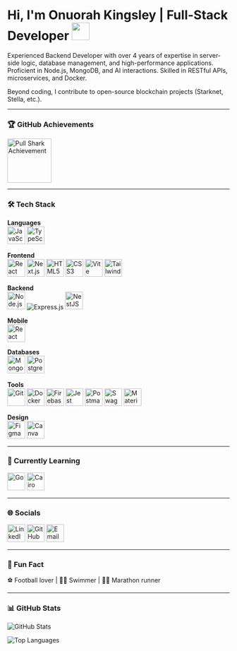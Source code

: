 # Hi, I'm Onuorah Kingsley | Full-Stack Developer <img src="https://media.giphy.com/media/hvRJCLFzcasrR4ia7z/giphy.gif" width="40px">

Experienced Backend Developer with over 4 years of expertise in server-side logic, database management, and high-performance applications. Proficient in Node.js, MongoDB, and AI interactions. Skilled in RESTful APIs, microservices, and Docker.

Beyond coding, I contribute to open-source blockchain projects (Starknet, Stella, etc.).

---

### 🏆 GitHub Achievements
<a href="https://github.com/Koda-Black?achievement=pull-shark&tab=achievements">
  <img src="https://github.githubassets.com/images/modules/profile/achievements/pull-shark-default.png" width="100" alt="Pull Shark Achievement">
</a>

---

### 🛠️ Tech Stack
**Languages**  
<img src="https://cdn.jsdelivr.net/gh/devicons/devicon/icons/javascript/javascript-original.svg" width="40" title="JavaScript" /> 
<img src="https://cdn.jsdelivr.net/gh/devicons/devicon/icons/typescript/typescript-original.svg" width="40" title="TypeScript" />

**Frontend**  
<img src="https://cdn.jsdelivr.net/gh/devicons/devicon/icons/react/react-original.svg" width="40" title="React" />
<img src="https://cdn.jsdelivr.net/gh/devicons/devicon/icons/nextjs/nextjs-original.svg" width="40" title="Next.js" />
<img src="https://cdn.jsdelivr.net/gh/devicons/devicon/icons/html5/html5-original.svg" width="40" title="HTML5" />
<img src="https://cdn.jsdelivr.net/gh/devicons/devicon/icons/css3/css3-original.svg" width="40" title="CSS3" />
<img src="https://cdn.jsdelivr.net/gh/devicons/devicon/icons/vitejs/vitejs-original.svg" width="40" title="Vite" />
<img src="https://cdn.jsdelivr.net/gh/devicons/devicon/icons/tailwindcss/tailwindcss-original.svg" width="40" title="Tailwind CSS" />

**Backend**  
<img src="https://cdn.jsdelivr.net/gh/devicons/devicon/icons/nodejs/nodejs-original.svg" width="40" title="Node.js" />
![Express.js](https://img.shields.io/badge/-Express.js-000000?style=flat&logo=express&logoColor=white)
<img src="https://api.iconify.design/logos/nestjs.svg" width="40" title="NestJS" />

**Mobile**  
<img src="https://cdn.jsdelivr.net/gh/devicons/devicon/icons/react/react-original.svg" width="40" title="React Native" />

**Databases**  
<img src="https://cdn.jsdelivr.net/gh/devicons/devicon/icons/mongodb/mongodb-original.svg" width="40" title="MongoDB" />
<img src="https://cdn.jsdelivr.net/gh/devicons/devicon/icons/postgresql/postgresql-original.svg" width="40" title="PostgreSQL" />

**Tools**  
<img src="https://cdn.jsdelivr.net/gh/devicons/devicon/icons/git/git-original.svg" width="40" title="Git" />
<img src="https://cdn.jsdelivr.net/gh/devicons/devicon/icons/docker/docker-original.svg" width="40" title="Docker" />
<img src="https://cdn.jsdelivr.net/gh/devicons/devicon/icons/firebase/firebase-plain.svg" width="40" title="Firebase" />
<img src="https://cdn.jsdelivr.net/gh/devicons/devicon/icons/jest/jest-plain.svg" width="40" title="Jest" />
<img src="https://cdn.jsdelivr.net/gh/devicons/devicon/icons/postman/postman-original.svg" width="40" title="Postman" />
<img src="https://cdn.jsdelivr.net/gh/devicons/devicon/icons/swagger/swagger-original.svg" width="40" title="Swagger" />
<img src="https://cdn.jsdelivr.net/gh/devicons/devicon/icons/materialui/materialui-original.svg" width="40" title="Material UI" />

**Design**  
<img src="https://cdn.jsdelivr.net/gh/devicons/devicon/icons/figma/figma-original.svg" width="40" title="Figma" />
<img src="https://cdn.jsdelivr.net/gh/devicons/devicon/icons/canva/canva-original.svg" width="40" title="Canva" />

---

### 🌱 Currently Learning  
<img src="https://cdn.jsdelivr.net/gh/devicons/devicon/icons/go/go-original.svg" width="40" title="Go" />
<img src="https://cdn.jsdelivr.net/gh/devicons/devicon/icons/cairo/cairo-original.svg" width="40" title="Cairo" />

---

### 🌐 Socials
<a href="https://linkedin.com/in/kodablack"><img src="https://cdn.jsdelivr.net/gh/devicons/devicon/icons/linkedin/linkedin-original.svg" width="40" title="LinkedIn" /></a>
<a href="https://github.com/Koda-Black"><img src="https://cdn.jsdelivr.net/gh/devicons/devicon/icons/github/github-original.svg" width="40" title="GitHub" /></a>
<a href="mailto:kodablack.me@outlook.com"><img src="https://cdn.jsdelivr.net/gh/devicons/devicon/icons/google/google-original.svg" width="40" title="Email" /></a>

---

### 🎉 Fun Fact  
⚽ Football lover | 🏊‍♂️ Swimmer | 🏃‍♂️ Marathon runner

---

### 📊 GitHub Stats  
![GitHub Stats](https://github-readme-stats.vercel.app/api?username=Koda-Black&show_icons=true&theme=radical)

![Top Languages](https://github-readme-stats.vercel.app/api/top-langs/?username=Koda-Black&layout=compact&theme=radical)

